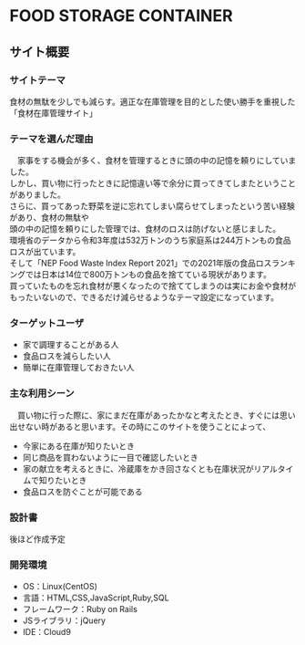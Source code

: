 # FOOD STORAGE CONTAINER

## サイト概要

### サイトテーマ
食材の無駄を少しでも減らす。適正な在庫管理を目的とした使い勝手を重視した「食材在庫管理サイト」

### テーマを選んだ理由
　家事をする機会が多く、食材を管理するときに頭の中の記憶を頼りにしていました。</br>
しかし、買い物に行ったときに記憶違い等で余分に買ってきてしまたということがありました。</br>
さらに、買ってあった野菜を逆に忘れてしまい腐らせてしまったという苦い経験があり、食材の無駄や</br>
頭の中の記憶を頼りにした管理では、食材のロスは防げないと感じました。</br>
環境省のデータから令和3年度は532万トンのうち家庭系は244万トンもの食品ロスが出ています。</br>
 そして「NEP Food Waste Index Report 2021」での2021年版の食品ロスランキングでは日本は14位で800万トンもの食品を捨てている現状があります。</br>
買っていたものを忘れ食材が悪くなったので捨ててしまうのは実にお金や食材がもったいないので、できるだけ減らせるようなテーマ設定になっています。
​
### ターゲットユーザ
- 家で調理することがある人
- 食品ロスを減らしたい人
- 簡単に在庫管理しておきたい人

### 主な利用シーン
　買い物に行った際に、家にまだ在庫があったかなと考えたとき、すぐには思い出せない時があると思います。その時にこのサイトを使うことによって、

- 今家にある在庫が知りたいとき
- 同じ商品を買わないように一目で確認したいとき
- 家の献立を考えるときに、冷蔵庫をかき回さなくとも在庫状況がリアルタイムで知りたいとき
- 食品ロスを防ぐことが可能である
​

### 設計書
  後ほど作成予定
​

### 開発環境
- OS：Linux(CentOS)
- 言語：HTML,CSS,JavaScript,Ruby,SQL
- フレームワーク：Ruby on Rails
- JSライブラリ：jQuery
- IDE：Cloud9
​
